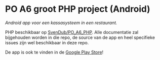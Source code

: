 PO A6 groot PHP project (Android)
=================================
*Android app voor een kassasysteem in een restaurant.*

PHP beschikbaar op [SvenDub/PO_A6_PHP](https://github.com/SvenDub/PO_A6_PHP). Alle documentatie zal bijgehouden worden in die repo, de source van de app en heel specifieke issues zijn wel beschikbaar in deze repo.

De app is ook te vinden in de [Google Play Store](https://play.google.com/store/apps/details?id=nl.rgomiddelharnis.a6.po)!
